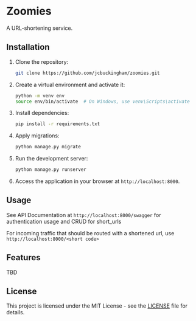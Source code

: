 # Zoomies

A URL-shortening service.  

## Installation

1. Clone the repository:

    ```bash
    git clone https://github.com/jcbuckingham/zoomies.git
    ```

2. Create a virtual environment and activate it:

    ```bash
    python -m venv env
    source env/bin/activate  # On Windows, use venv\Scripts\activate
    ```

3. Install dependencies:

    ```bash
    pip install -r requirements.txt
    ```

4. Apply migrations:

    ```bash
    python manage.py migrate
    ```

5. Run the development server:

    ```bash
    python manage.py runserver
    ```

6. Access the application in your browser at `http://localhost:8000`.

## Usage

See API Documentation at `http://localhost:8000/swagger` for authentication usage and CRUD for short_urls

For incoming traffic that should be routed with a shortened url, use `http://localhost:8000/<short code>`

## Features

TBD

## License

This project is licensed under the MIT License - see the [LICENSE](LICENSE) file for details.


